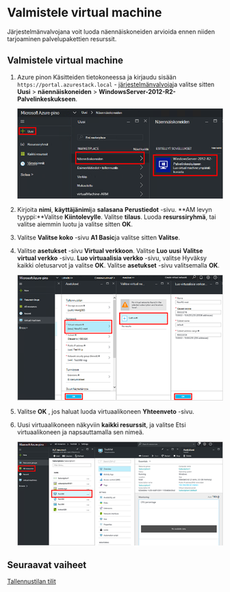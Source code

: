 <properties
    pageTitle="Valmistele AM Azure Pinotut (Alihallinta) | Microsoft Azure"
    description="Kuin alihallinnan Katso lisätietoja valmistella AM Azure Pinotut."
    services="azure-stack"
    documentationCenter=""
    authors="ErikjeMS"
    manager="byronr"
    editor=""/>

<tags
    ms.service="azure-stack"
    ms.workload="na"
    ms.tgt_pltfrm="na"
    ms.devlang="na"
    ms.topic="get-started-article"
    ms.date="10/12/2016"
    ms.author="erikje"/>

# <a name="provision-a-virtual-machine"></a>Valmistele virtual machine

Järjestelmänvalvojana voit luoda näennäiskoneiden arvioida ennen niiden tarjoaminen palvelupakettien resurssit.

## <a name="provision-a-virtual-machine"></a>Valmistele virtual machine

1.  Azure pinon Käsitteiden tietokoneessa ja kirjaudu sisään `https://portal.azurestack.local` - [järjestelmänvalvoja](azure-stack-connect-azure-stack.md#log-in-as-a-service-administrator)ja valitse sitten **Uusi** > **näennäiskoneiden** > **WindowsServer-2012-R2-Palvelinkeskukseen**.  

    ![](media/azure-stack-provision-vm/image01.png)

2.  Kirjoita **nimi**, **käyttäjänimi**ja **salasana** **Perustiedot** -sivu. **AM levyn tyyppi:**Valitse **Kiintolevylle**. Valitse **tilaus**. Luoda **resurssiryhmä**, tai valitse aiemmin luotu ja valitse sitten **OK**.  

3.  Valitse **Valitse koko** -sivu **A1 Basic**ja valitse sitten **Valitse**.  

4.  Valitse **asetukset** -sivu **Virtual verkkoon**. Valitse **Luo uusi** **Valitse virtual verkko** -sivu. **Luo virtuaalisia verkko** -sivu, valitse Hyväksy kaikki oletusarvot ja valitse **OK**. Valitse **asetukset** -sivu valitsemalla **OK**.

    ![](media/azure-stack-provision-vm/image04.png)

5.  Valitse **OK** , jos haluat luoda virtuaalikoneen **Yhteenveto** -sivu.  

6. Uusi virtuaalikoneen näkyviin **kaikki resurssit**, ja valitse Etsi virtuaalikoneen ja napsauttamalla sen nimeä.

    ![](media/azure-stack-provision-vm/image06.png)

## <a name="next-steps"></a>Seuraavat vaiheet

[Tallennustilan tilit](azure-stack-provision-storage-account.md)

